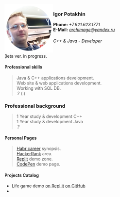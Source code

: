 <img src="2022-09-14_11-15-31.png" align="left" width="160" height="160">

### Igor Potakhin
<strong>Phone:</strong> <em>+7.921.623.1771</em><br>
<strong>E-Mail:</strong> <em>archimage@yandex.ru</em>
###### C++ & Java - Developer

βeta ver. in progress.<br>

#### Professional skills
> Java & C++ applications development.<br>
> Web site & web applications development.<br>
> Working with SQL DB.<br>
> .? (:)<br>

### Professional background
> 1 Year study & development C++<br>
> 1 Year study & development Java<br>
> .?


#### Personal Pages

> [Habr career](https://career.habr.com/archimage_wiz) synopsis.<br>
> [HackerRank](https://www.hackerrank.com/archimage) area.<br>
> [Replit](https://replit.com/@archimage) demo zone.<br>
> [CodePen](https://codepen.io/archimage_wiz) demo page.<br>

#### Projects Catalog

+ Life game demo [on Repl.it](https://replit.com/@archimage/CPPCurs1Life) [on GitHub](https://github.com/archimage-wiz/LifeGame_demo)
+ 

